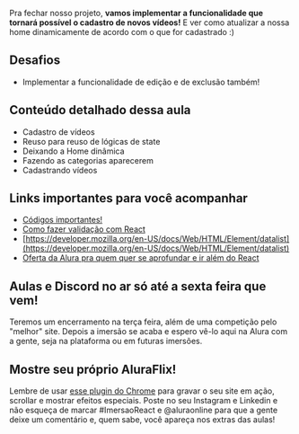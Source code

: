 Pra fechar nosso projeto, **vamos implementar a funcionalidade que tornará possível o cadastro de novos vídeos!** E ver como atualizar a nossa home dinamicamente de acordo com o que for cadastrado :)

## Desafios

*   Implementar a funcionalidade de edição e de exclusão também!

## Conteúdo detalhado dessa aula

*   Cadastro de vídeos
*   Reuso para reuso de lógicas de state
*   Deixando a Home dinâmica
*   Fazendo as categorias aparecerem
*   Cadastrando vídeos

## Links importantes para você acompanhar

*   [Códigos importantes!](https://gist.github.com/omariosouto/710e1627703647c311d511f07a5aa611)
*   [Como fazer validação com React](https://youtu.be/-nYNd6EuZHU)
*   [https://developer.mozilla.org/en-US/docs/Web/HTML/Element/datalist](https://developer.mozilla.org/en-US/docs/Web/HTML/Element/datalist)
*   [Oferta da Alura pra quem quer se aprofundar e ir além do React](https://www.alura.com.br/imersao-react/oferta-com-depoimentos)

## Aulas e Discord no ar só até a sexta feira que vem!

Teremos um encerramento na terça feira, além de uma competição pelo "melhor" site. Depois a imersão se acaba e espero vê-lo aqui na Alura com a gente, seja na plataforma ou em futuras imersões.

## Mostre seu próprio AluraFlix!

Lembre de usar [esse plugin do Chrome](https://chrome.google.com/webstore/detail/screencastify-screen-vide/mmeijimgabbpbgpdklnllpncmdofkcpn) para gravar o seu site em ação, scrollar e mostrar efeitos especiais. Poste no seu Instagram e Linkedin e não esqueça de marcar #ImersaoReact e @aluraonline para que a gente deixe um comentário e, quem sabe, você apareça nos extras das aulas!
